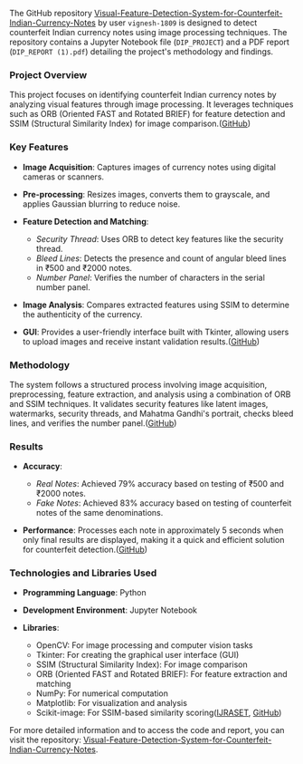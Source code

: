 The GitHub repository [Visual-Feature-Detection-System-for-Counterfeit-Indian-Currency-Notes](https://github.com/vignesh-1809/Visual-Feature-Detection-System-for-Counterfeit-Indian-Currency-Notes) by user `vignesh-1809` is designed to detect counterfeit Indian currency notes using image processing techniques. The repository contains a Jupyter Notebook file (`DIP_PROJECT`) and a PDF report (`DIP_REPORT (1).pdf`) detailing the project's methodology and findings.

### Project Overview

This project focuses on identifying counterfeit Indian currency notes by analyzing visual features through image processing. It leverages techniques such as ORB (Oriented FAST and Rotated BRIEF) for feature detection and SSIM (Structural Similarity Index) for image comparison.([GitHub][1])

### Key Features

* **Image Acquisition**: Captures images of currency notes using digital cameras or scanners.
* **Pre-processing**: Resizes images, converts them to grayscale, and applies Gaussian blurring to reduce noise.
* **Feature Detection and Matching**:

  * *Security Thread*: Uses ORB to detect key features like the security thread.
  * *Bleed Lines*: Detects the presence and count of angular bleed lines in ₹500 and ₹2000 notes.
  * *Number Panel*: Verifies the number of characters in the serial number panel.
* **Image Analysis**: Compares extracted features using SSIM to determine the authenticity of the currency.
* **GUI**: Provides a user-friendly interface built with Tkinter, allowing users to upload images and receive instant validation results.([GitHub][1])

### Methodology

The system follows a structured process involving image acquisition, preprocessing, feature extraction, and analysis using a combination of ORB and SSIM techniques. It validates security features like latent images, watermarks, security threads, and Mahatma Gandhi's portrait, checks bleed lines, and verifies the number panel.([GitHub][1])

### Results

* **Accuracy**:

  * *Real Notes*: Achieved 79% accuracy based on testing of ₹500 and ₹2000 notes.
  * *Fake Notes*: Achieved 83% accuracy based on testing of counterfeit notes of the same denominations.
* **Performance**: Processes each note in approximately 5 seconds when only final results are displayed, making it a quick and efficient solution for counterfeit detection.([GitHub][1])

### Technologies and Libraries Used

* **Programming Language**: Python
* **Development Environment**: Jupyter Notebook
* **Libraries**:

  * OpenCV: For image processing and computer vision tasks
  * Tkinter: For creating the graphical user interface (GUI)
  * SSIM (Structural Similarity Index): For image comparison
  * ORB (Oriented FAST and Rotated BRIEF): For feature extraction and matching
  * NumPy: For numerical computation
  * Matplotlib: For visualization and analysis
  * Scikit-image: For SSIM-based similarity scoring([IJRASET][2], [GitHub][1])

For more detailed information and to access the code and report, you can visit the repository: [Visual-Feature-Detection-System-for-Counterfeit-Indian-Currency-Notes](https://github.com/vignesh-1809/Visual-Feature-Detection-System-for-Counterfeit-Indian-Currency-Notes).

[1]: https://github.com/yxshee/fake-currency-detection-system?utm_source=chatgpt.com "GitHub - yxshee/fake-currency-detection-system: python-based system designed to detect counterfeit Indian currency notes 500 and 2000 rupees using image processing techniques like ORB and SSIM. It provides a user-friendly interface for quick validation by analyzing key security features, making it accessible for individuals and small businesses."
[2]: https://www.ijraset.com/research-paper/fake-currency-detection-using-image-processing?utm_source=chatgpt.com "System for Fake Currency Detection Using Image Processing"

